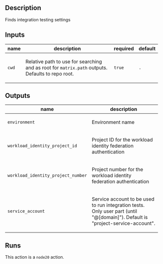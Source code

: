 ## Description

Finds integration testing settings

## Inputs

| name | description | required | default |
| --- | --- | --- | --- |
| `cwd` | <p>Relative path to use for searching and as root for <code>matrix.path</code> outputs. Defaults to repo root.</p> | `true` | `.` |


## Outputs

| name | description |
| --- | --- |
| `environment` | <p>Environment name</p> |
| `workload_identity_project_id` | <p>Project ID for the workload identity federation authentication</p> |
| `workload_identity_project_number` | <p>Project number for the workload identity federation authentication</p> |
| `service_account` | <p>Service account to be used to run integration tests. Only user part (until "@[domain]"). Default is "project-service-account".</p> |


## Runs

This action is a `node20` action.


